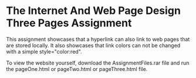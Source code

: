 # The Internet And Web Page Design Three Pages Assignment
This assignment showcases that a hyperlink can also link to web pages that are stored locally. It also showcases that link colors can not be changed with a simple style="color:red".

To view the website yourself, download the AssignmentFiles.rar file and run the pageOne.html or pageTwo.html or pageThree.html file.